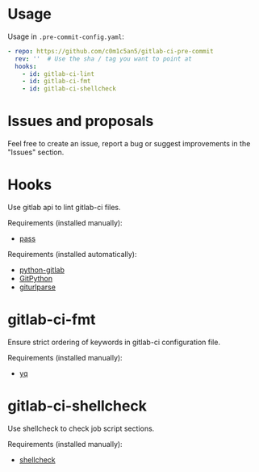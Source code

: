# Usage
Usage in `.pre-commit-config.yaml`:

```yaml
- repo: https://github.com/c0m1c5an5/gitlab-ci-pre-commit
  rev: ''  # Use the sha / tag you want to point at
  hooks:
    - id: gitlab-ci-lint
    - id: gitlab-ci-fmt
    - id: gitlab-ci-shellcheck
```

# Issues and proposals

Feel free to create an issue, report a bug or suggest improvements in the "Issues" section.


# Hooks
Use gitlab api to lint gitlab-ci files.

Requirements (installed manually):
- [pass](https://www.passwordstore.org)

Requirements (installed automatically):
- [python-gitlab](https://python-gitlab.readthedocs.io/en/stable)
- [GitPython](https://github.com/gitpython-developers/GitPython)
- [giturlparse](https://github.com/nephila/giturlparse)

# gitlab-ci-fmt
Ensure strict ordering of keywords in gitlab-ci configuration file.

Requirements (installed manually):
- [yq](https://github.com/mikefarah/yq)

# gitlab-ci-shellcheck
Use shellcheck to check job script sections.

Requirements (installed manually):
- [shellcheck](https://github.com/koalaman/shellcheck)
